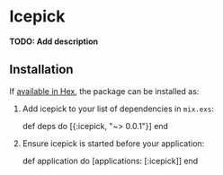 # Icepick

**TODO: Add description**

## Installation

If [available in Hex](https://hex.pm/docs/publish), the package can be installed as:

  1. Add icepick to your list of dependencies in `mix.exs`:

        def deps do
          [{:icepick, "~> 0.0.1"}]
        end

  2. Ensure icepick is started before your application:

        def application do
          [applications: [:icepick]]
        end
